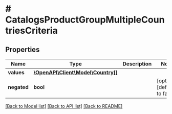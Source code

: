 # # CatalogsProductGroupMultipleCountriesCriteria

## Properties

Name | Type | Description | Notes
------------ | ------------- | ------------- | -------------
**values** | [**\OpenAPI\Client\Model\Country[]**](Country.md) |  |
**negated** | **bool** |  | [optional] [default to false]

[[Back to Model list]](../../README.md#models) [[Back to API list]](../../README.md#endpoints) [[Back to README]](../../README.md)
